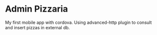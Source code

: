 # Admin Pizzaria

My first mobile app with cordova.
Using advanced-http plugin to consult and insert pizzas in external db.
